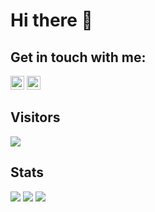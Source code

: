 # Hi there 👋

## Get in touch with me:

<a href="https://www.linkedin.com/in/oleksandr-tyshkovets/"><img src="https://cdn.jsdelivr.net/npm/simple-icons@v3/icons/linkedin.svg" width="22px"/></a>
<a href="mailto:olexandr.tyshkovets@gmail.com"><img src="https://cdn.jsdelivr.net/npm/simple-icons@v3/icons/gmail.svg" width="22px"/></a>

## Visitors
<a href="https://hits.seeyoufarm.com"><img src="https://hits.seeyoufarm.com/api/count/incr/badge.svg?url=https%3A%2F%2Fgithub.com%2Faint&count_bg=%2379C83D&title_bg=%23555555&icon=&icon_color=%23E7E7E7&title=hits&edge_flat=true"/></a>

## Stats
![](https://github-profile-summary-cards.vercel.app/api/cards/profile-details?username=aint&theme=github)
![](https://github-profile-summary-cards.vercel.app/api/cards/most-commit-language?username=aint&theme=github)
![](https://github-profile-summary-cards.vercel.app/api/cards/repos-per-language?username=aint&theme=github)
